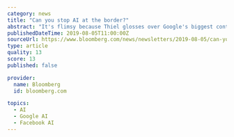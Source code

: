 ```yaml
---
category: news
title: "Can you stop AI at the border?"
abstract: "It's flimsy because Thiel glosses over Google's biggest contribution to AI in China. That would be Tensorflow, a free, open-source coding library for machine learning that Google manages and promotes. Tensorflow provides the computing backbone for tech ..."
publishedDateTime: 2019-08-05T11:00:00Z
sourceUrl: https://www.bloomberg.com/news/newsletters/2019-08-05/can-you-stop-ai-at-the-border
type: article
quality: 13
score: 13
published: false

provider:
  name: Bloomberg
  id: bloomberg.com

topics:
  - AI
  - Google AI
  - Facebook AI
---
```

